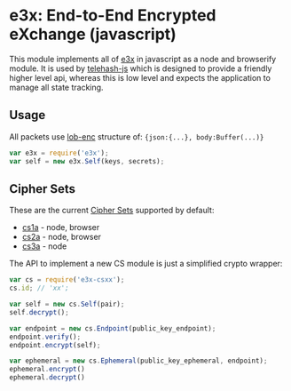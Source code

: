 e3x: End-to-End Encrypted eXchange (javascript)
===============================================

This module implements all of [e3x](https://github.com/telehash/telehash.org/tree/v3/v3/e3x) in javascript as a node and browserify module.  It is used by [telehash-js](https://github.com/telehash/node-telehash) which is designed to provide a friendly higher level api, whereas this is low level and expects the application to manage all state tracking.

## Usage

All packets use [lob-enc](https://github.com/quartzjer/lob-enc) structure of: `{json:{...}, body:Buffer(...)}`

```js
var e3x = require('e3x');
var self = new e3x.Self(keys, secrets);

```

## Cipher Sets

These are the current [Cipher Sets](https://github.com/telehash/telehash.org/tree/v3/v3/e3x/cs) supported by default:

* [cs1a](https://github.com/quartzjer/e3x-cs1a) - node, browser
* [cs2a](https://github.com/quartzjer/e3x-cs2a) - node, browser
* [cs3a](https://github.com/quartzjer/e3x-cs3a) - node

The API to implement a new CS module is just a simplified crypto wrapper:

```js
var cs = require('e3x-csxx');
cs.id; // 'xx';

var self = new cs.Self(pair);
self.decrypt();

var endpoint = new cs.Endpoint(public_key_endpoint);
endpoint.verify();
endpoint.encrypt(self);

var ephemeral = new cs.Ephemeral(public_key_ephemeral, endpoint);
ephemeral.encrypt()
ephemeral.decrypt()


```
